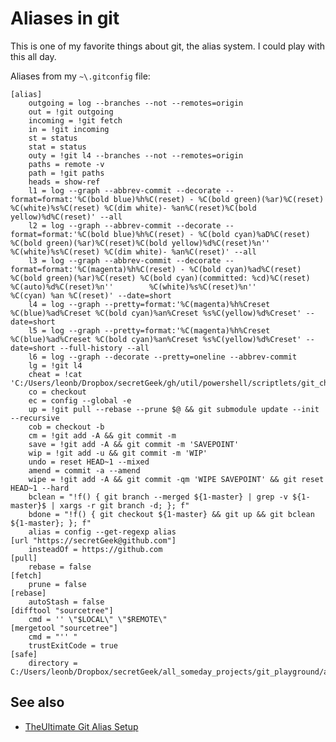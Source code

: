# Aliases in git

This is one of my favorite things about git, the alias system. I could play with this all day.

Aliases from my `~\.gitconfig` file:

	[alias]
		outgoing = log --branches --not --remotes=origin
		out = !git outgoing
		incoming = !git fetch
		in = !git incoming
		st = status
		stat = status
		outy = !git l4 --branches --not --remotes=origin
		paths = remote -v
		path = !git paths
		heads = show-ref
		l1 = log --graph --abbrev-commit --decorate --format=format:'%C(bold blue)%h%C(reset) - %C(bold green)(%ar)%C(reset) %C(white)%s%C(reset) %C(dim white)- %an%C(reset)%C(bold yellow)%d%C(reset)' --all
		l2 = log --graph --abbrev-commit --decorate --format=format:'%C(bold blue)%h%C(reset) - %C(bold cyan)%aD%C(reset) %C(bold green)(%ar)%C(reset)%C(bold yellow)%d%C(reset)%n'' %C(white)%s%C(reset) %C(dim white)- %an%C(reset)' --all
		l3 = log --graph --abbrev-commit --decorate --format=format:'%C(magenta)%h%C(reset) - %C(bold cyan)%ad%C(reset) %C(bold green)(%ar)%C(reset) %C(bold cyan)(committed: %cd)%C(reset) %C(auto)%d%C(reset)%n''        %C(white)%s%C(reset)%n''        %C(cyan) %an %C(reset)' --date=short
		l4 = log --graph --pretty=format:'%C(magenta)%h%Creset %C(blue)%ad%Creset %C(bold cyan)%an%Creset %s%C(yellow)%d%Creset' --date=short
		l5 = log --graph --pretty=format:'%C(magenta)%h%Creset %C(blue)%ad%Creset %C(bold cyan)%an%Creset %s%C(yellow)%d%Creset' --date=short --full-history --all
		l6 = log --graph --decorate --pretty=oneline --abbrev-commit
		lg = !git l4
		cheat = !cat 'C:/Users/leonb/Dropbox/secretGeek/gh/util/powershell/scriptlets/git_cheat.txt'
		co = checkout
		ec = config --global -e
		up = !git pull --rebase --prune $@ && git submodule update --init --recursive
		cob = checkout -b
		cm = !git add -A && git commit -m
		save = !git add -A && git commit -m 'SAVEPOINT'
		wip = !git add -u && git commit -m 'WIP'
		undo = reset HEAD~1 --mixed
		amend = commit -a --amend
		wipe = !git add -A && git commit -qm 'WIPE SAVEPOINT' && git reset HEAD~1 --hard
		bclean = "!f() { git branch --merged ${1-master} | grep -v ${1-master}$ | xargs -r git branch -d; }; f"
		bdone = "!f() { git checkout ${1-master} && git up && git bclean ${1-master}; }; f"
		alias = config --get-regexp alias
	[url "https://secretGeek@github.com"]
		insteadOf = https://github.com
	[pull]
		rebase = false
	[fetch]
		prune = false
	[rebase]
		autoStash = false
	[difftool "sourcetree"]
		cmd = '' \"$LOCAL\" \"$REMOTE\"
	[mergetool "sourcetree"]
		cmd = "'' "
		trustExitCode = true
	[safe]
		directory = C:/Users/leonb/Dropbox/secretGeek/all_someday_projects/git_playground/activicta


## See also

 * [TheUltimate Git Alias Setup](https://gist.github.com/mwhite/6887990)
